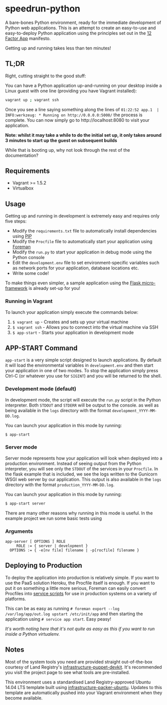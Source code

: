 speedrun-python
=================================

A bare-bones Python environment, ready for the immediate development of Python web applications.
This is an attempt to create an easy-to-use and easy-to-deploy Python application using the principles set out in the [12 Factor App](http://12factor.net/) manifesto.

Getting up and running takes less than ten minutes!

## TL;DR

Right, cutting straight to the good stuff:

You can have a Python application up-and-running on your desktop inside a Linux guest with one line (providing you have Vagrant installed):
```sh
vagrant up ; vagrant ssh
```
Once you see a line saying something along the lines of `01:22:52 app.1  | INFO:werkzeug: * Running on http://0.0.0.0:5000/` the process is complete.
You can now simply go to http://localhost:8080 to visit your application.

**Note: whilst it may take a while to do the initial set up, it only takes around 3 minutes to start up the guest on subsequent builds**

While that is booting up, why not look through the rest of the documentation?


## Requirements

* Vagrant >= 1.5.2
* Virtualbox


## Usage

Getting up and running in development is extremely easy and requires only five steps:
* Modify the `requirements.txt` file to automatically install dependencies using [PIP](https://pip.readthedocs.org/en/latest/user_guide.html#requirements-files)
* Modify the `Procfile` file to automatically start your application using [Foreman](http://ddollar.github.io/foreman/#PROCFILE)
* Modify the `run.py` to start your application in debug mode using the Python console
* Edit the `development.env` file to set environment-specific variables such as network ports for your application, database locations etc.
* Write some code!

To make things even simpler, a sample application using the [Flask micro-framework](http://flask.pocoo.org/) is already set-up for you!

### Running in Vagrant

To launch your application simply execute the commands below:

1. `$ vagrant up` - Creates and sets up your virtual machine
2. `$ vagrant ssh` - Allows you to connect into the virtual machine via SSH
3. `$ app-start` - Starts your application in development mode


## APP-START Command

`app-start` is a very simple script designed to launch applications.
By default it will load the environmental variables in `development.env` and then start your application in one of two modes.
To stop the application simply press Ctrl-C (or whatever you use for `SIGINT`) and you will be returned to the shell.

### Development mode (default)

In development mode, the script will execute the `run.py` script in the Python interpreter.
Both `STDOUT` and `STDERR` will be output to the console. as well as being available in the `logs` directory with the format `development_YYYY-MM-DD.log`.

You can launch your application in this mode by running:
```sh
$ app-start
```

### Server mode

Server mode represents how your application will look when deployed into a production environment.
Instead of seeing output from the Python interpreter, you will see only the `STDOUT` of the services in your `Procfile`.
In the flask example that is included, we see the logs written to the Gunicorn WSGI web server by our application.
This output is also available in the `logs` directory with the format `production_YYYY-MM-DD.log`.

You can launch your application in this mode by running:
```sh
$ app-start server
```

There are many other reasons why running in this mode is useful. In the example project we run some basic tests using

### Arguments
```
app-server [ OPTIONS ] ROLE
     ROLE := { server | development }
  OPTIONS := { -e[nv file] filename | -p[rocfile] filename }
```

## Deploying to Production

To deploy the application into production is relatively simple. If you want to use the PaaS solution Heroku, the Procfile itself is enough.
If you want to put it on something a little more serious, Foreman can easily convert Procfiles into [service scripts](http://ddollar.github.io/foreman/#EXPORT-FORMATS) for use in production systems on a variety of platforms.

This can be as easy as running `# foreman export --log /var/log/app/out.log upstart /etc/init/app` and then starting the application using `# service app start`. Easy peasy!

*It's worth noting here that it's not quite as easy as this if you want to run inside a Python virtualenv.*


## Notes

Most of the system tools you need are provided straight out-of-the-box courtesy of Land Registry's [infrastructure-puppet-devkit](https://github.com/LandRegistry/infrastructure-puppet-devkit).
It's recommended you visit the project page to see what tools are pre-installed.

This environment uses a standardised Land Registry-approved Ubuntu 14.04 LTS template built using [infrastructure-packer-ubuntu](https://github.com/LandRegistry/infrastructure-packer-ubuntu).
Updates to this template are automatically pushed into your Vagrant environment when they become available.
